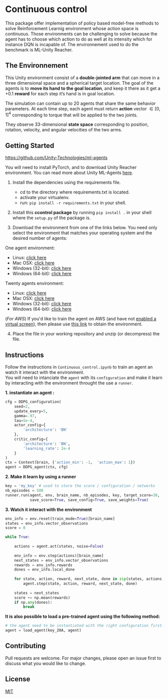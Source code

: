 # Continuous control

This package offer implementation of policy based model-free methods to solve Reinforcement Learnig environment whose action space is continuous. Those environments can be challenging to solve because the agent has to choose which action to do as well at its intensity which for instance DQN is incapable of. The environnement used to do the benchmark is ML-Unity Reacher.

## The Environnement

This Unity environment consist of a **double-jointed arm** that can move in a three dimensional space and a spherical target location. The goal of the agents is to **move its hand to the goal location**, and keep it there as it get a +0.1 **reward** for each step it’s hand is in goal location.

The simulation can contain up to 20 agents that share the same behavior parameters. At each time step, each agent must return **action** vector $\in [0,1]^4$ corresponding   to torque that will be applied to the two joints.

They observe 33-dimensional **state space** corresponding to position, rotation, velocity, and angular velocities of the two arms.

## Getting Started

https://github.com/Unity-Technologies/ml-agents

You will need to install PyTorch, and to download Unity Reacher environment. You can read more about Unity ML-Agents [here](https://github.com/Unity-Technologies/ml-agents).

1. Install the dependencies using the requirements file.
    - cd to the directory where requirements.txt is located.
    - activate your virtualenv.
    - run: `pip install -r requirements.txt` in your shell.


2. Install this **ccontrol package** by running `pip install .` in your shell where the `setup.py` of the package is.

3. Download the environment from one of the links below.  You need only select the environment that matches your operating system and the desired number of agents:

One agent environment:
   - Linux: [click here](https://s3-us-west-1.amazonaws.com/udacity-drlnd/P2/Reacher/one_agent/Reacher_Linux.zip)
   - Mac OSX: [click here](https://s3-us-west-1.amazonaws.com/udacity-drlnd/P2/Reacher/one_agent/Reacher.app.zip)
   - Windows (32-bit): [click here](https://s3-us-west-1.amazonaws.com/udacity-drlnd/P2/Reacher/one_agent/Reacher_Windows_x86.zip)
   - Windows (64-bit): [click here](https://s3-us-west-1.amazonaws.com/udacity-drlnd/P2/Reacher/one_agent/Reacher_Windows_x86_64.zip)

Twenty agents environment:
   - Linux: [click here](https://s3-us-west-1.amazonaws.com/udacity-drlnd/P2/Reacher/Reacher_Linux.zip)
   - Mac OSX: [click here](https://s3-us-west-1.amazonaws.com/udacity-drlnd/P2/Reacher/Reacher.app.zip)
   - Windows (32-bit): [click here](https://s3-us-west-1.amazonaws.com/udacity-drlnd/P2/Reacher/Reacher_Windows_x86.zip)
   - Windows (64-bit): [click here](https://s3-us-west-1.amazonaws.com/udacity-drlnd/P2/Reacher/Reacher_Windows_x86_64.zip)
    
(_For AWS_) If you'd like to train the agent on AWS (and have not [enabled a virtual screen](https://github.com/Unity-Technologies/ml-agents/blob/master/docs/Training-on-Amazon-Web-Service.md)), then please use [this link](https://s3-us-west-1.amazonaws.com/udacity-drlnd/P1/Banana/Banana_Linux_NoVis.zip) to obtain the environment.

4. Place the file in your working repository and unzip (or decompress) the file.


## Instructions

Follow the instructions in `Continuous_control.ipynb` to train an agent an watch it interact with the environment.  
You will need to intanciate the `agent` with its `configuration` and make it learn by interacting with the environment throught the use a `runner`.

**1. instantiate an agent :**

```python
cfg = DDPG_configuration(
    seed=2,
    update_every=5,
    gamma=.97,
    tau=5e-4,
    actor_config={
        'architecture': 'BN'
    },
    critic_config={
        'architecture': 'BN',
        'learning_rate': 2e-4
    }
)
ctx = Context(brain, {'action_min': -1,  'action_max': 1})
agent = DDPG_agent(ctx, cfg)
```

**2. Make it learn by using a runner**

```python
key = 'my_key' # used to store the score / configuration / networks
nb_episodes = 500
runner.run(agent, env, brain_name, nb_episodes, key, target_score=30,
           save_score=True, save_config=True, save_weights=True)
```

**3. Watch it interact with the environment**

```python
env_info = env.reset(train_mode=True)[brain_name] 
states = env_info.vector_observations          
score = 0  

while True:
    
    actions = agent.act(states, noise=False)
    
    env_info = env.step(actions)[brain_name]
    next_states = env_info.vector_observations
    rewards = env_info.rewards
    dones = env_info.local_done
    
    for state, action, reward, next_state, done in zip(states, actions, rewards, next_states, dones):
        agent.step(state, action, reward, next_state, done)
    
    states = next_states
    score += np.mean(rewards)
    if np.any(dones):
        break
```

**It is also possible to load a pre-trained agent using the following method:**

```python
# the agent need to be instantiated with the right configuration first.
agent = load_agent(key_20A, agent)

```

## Contributing

Pull requests are welcome. For major changes, please open an issue first to discuss what you would like to change.

## License
[MIT](https://choosealicense.com/licenses/mit/)